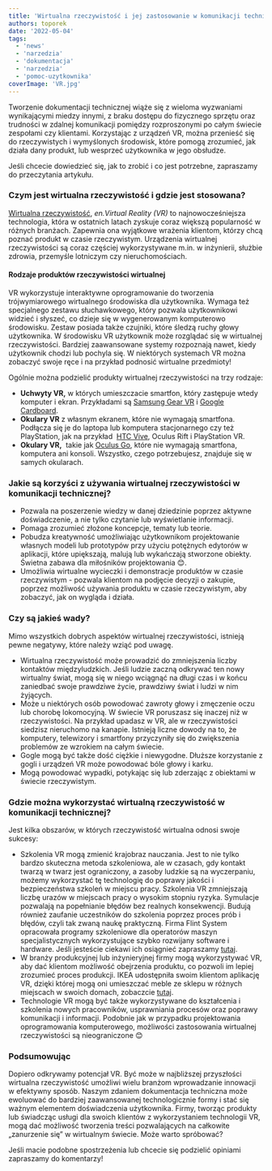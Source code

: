 ```yaml
---
title: 'Wirtualna rzeczywistość i jej zastosowanie w komunikacji technicznej'
authors: toporek
date: '2022-05-04'
tags:
  - 'news'
  - 'narzedzia'
  - 'dokumentacja'
  - 'narzedzia'
  - 'pomoc-uzytkownika'
coverImage: 'VR.jpg'
---
```


Tworzenie dokumentacji technicznej wiąże się z wieloma wyzwaniami wynikającymi
miedzy innymi, z braku dostępu do fizycznego sprzętu oraz trudności w zdalnej
komunikacji pomiędzy rozproszonymi po całym świecie zespołami czy klientami.
Korzystając z urządzeń VR, można przenieść się do rzeczywistych i wymyślonych
środowisk, które pomogą zrozumieć, jak działa dany produkt, lub wesprzeć
użytkownika w jego obsłudze.

<!--truncate-->

Jeśli chcecie dowiedzieć się, jak to zrobić i co jest potrzebne, zapraszamy do
przeczytania artykułu.

### Czym jest wirtualna rzeczywistość i gdzie jest stosowana?

[Wirtualna rzeczywistość](https://pl.wikipedia.org/wiki/Rzeczywisto%C5%9B%C4%87_wirtualna),
_en.Virtual Reality (VR)_ to najnowocześniejsza technologia, która w ostatnich
latach zyskuje coraz większą popularność w różnych branżach. Zapewnia ona
wyjątkowe wrażenia klientom, którzy chcą poznać produkt w czasie rzeczywistym.
Urządzenia wirtualnej rzeczywistości są coraz częściej wykorzystywane m.in. w
inżynierii, służbie zdrowia, przemyśle lotniczym czy nieruchomościach.

#### Rodzaje produktów rzeczywistości wirtualnej

VR wykorzystuje interaktywne oprogramowanie do tworzenia trójwymiarowego
wirtualnego środowiska dla użytkownika. Wymaga też specjalnego zestawu
słuchawkowego, który pozwala użytkownikowi widzieć i słyszeć, co dzieje się w
wygenerowanym komputerowo środowisku. Zestaw posiada także czujniki, które
śledzą ruchy głowy użytkownika. W środowisku VR użytkownik może rozglądać się w
wirtualnej rzeczywistości. Bardziej zaawansowane systemy rozpoznają nawet, kiedy
użytkownik chodzi lub pochyla się. W niektórych systemach VR można zobaczyć
swoje ręce i na przykład podnosić wirtualne przedmioty!

Ogólnie można podzielić produkty wirtualnej rzeczywistości na trzy rodzaje:

- **Uchwyty VR,** w których umieszczacie smartfon, który zastępuje wtedy
  komputer i ekran. Przykładami są
  [Samsung Gear VR](https://www.samsung.com/global/galaxy/gear-vr/) i
  [Google Cardboard](https://arvr.google.com/cardboard/).
- **Okulary VR** z własnym ekranem, które nie wymagają smartfona. Podłącza się
  je do laptopa lub komputera stacjonarnego czy też PlayStation, jak na przykład
   [HTC Vive](https://www.vive.com/us/), Oculus Rift i PlayStation VR.
- **Okulary VR,**  takie jak
  [Oculus Go](https://www.oculus.com/go/?locale=pl_PL), które nie wymagają
  smartfona, komputera ani konsoli. Wszystko, czego potrzebujesz, znajduje się w
  samych okularach.

### Jakie są korzyści z używania wirtualnej rzeczywistości w komunikacji technicznej?

- Pozwala na poszerzenie wiedzy w danej dziedzinie poprzez aktywne
  doświadczenie, a nie tylko czytanie lub wyświetlanie informacji.
- Pomaga zrozumieć złożone koncepcje, tematy lub teorie.
- Pobudza kreatywność umożliwiając użytkownikom projektowanie własnych modeli
  lub prototypów przy użyciu potężnych edytorów w aplikacji, które upiększają,
  malują lub wykańczają stworzone obiekty. Świetna zabawa dla miłośników
  projektowania 😊.
- Umożliwia wirtualne wycieczki i demonstracje produktów w czasie rzeczywistym -
  pozwala klientom na podjęcie decyzji o zakupie, poprzez możliwość używania
  produktu w czasie rzeczywistym, aby zobaczyć, jak on wygląda i działa.

### Czy są jakieś wady?

Mimo wszystkich dobrych aspektów wirtualnej rzeczywistości, istnieją pewne
negatywy, które należy wziąć pod uwagę.

- Wirtualna rzeczywistość może prowadzić do zmniejszenia liczby kontaktów
  międzyludzkich. Jeśli ludzie zaczną odkrywać ten nowy wirtualny świat, mogą
  się w niego wciągnąć na długi czas i w końcu zaniedbać swoje prawdziwe życie,
  prawdziwy świat i ludzi w nim żyjących.
- Może u niektórych osób powodować zawroty głowy i zmęczenie oczu lub chorobę
  lokomocyjną. W świecie VR poruszasz się inaczej niż w rzeczywistości. Na
  przykład upadasz w VR, ale w rzeczywistości siedzisz nieruchomo na kanapie.
  Istnieją liczne dowody na to, że komputery, telewizory i smartfony przyczyniły
  się do zwiększenia problemów ze wzrokiem na całym świecie.
- Gogle mogą być także dość ciężkie i niewygodne. Dłuższe korzystanie z gogli i
  urządzeń VR może powodować bóle głowy i karku.
- Mogą powodować wypadki, potykając się lub zderzając z obiektami w świecie
  rzeczywistym.

### Gdzie można wykorzystać wirtualną rzeczywistość w komunikacji technicznej?

Jest kilka obszarów, w których rzeczywistość wirtualna odnosi swoje sukcesy:

- Szkolenia VR mogą zmienić krajobraz nauczania. Jest to nie tylko bardzo
  skuteczna metoda szkoleniowa, ale w czasach, gdy kontakt twarzą w twarz jest
  ograniczony, a zasoby ludzkie są na wyczerpaniu, możemy wykorzystać tę
  technologię do poprawy jakości i bezpieczeństwa szkoleń w miejscu pracy.
  Szkolenia VR zmniejszają liczbę urazów w miejscach pracy o wysokim stopniu
  ryzyka. Symulacje pozwalają na popełnianie błędów bez realnych konsekwencji.
  Budują również zaufanie uczestników do szkolenia poprzez proces prób i błędów,
  czyli tak zwaną naukę praktyczną. Firma Flint System opracowała programy
  szkoleniowe dla operatorów maszyn specjalistycznych wykorzystujące szybko
  rozwijany software i hardware. Jeśli jesteście ciekawi ich osiągnieć
  zapraszamy [tutaj](https://www.youtube.com/watch?v=lLLGSL9VTTs).
- W branży produkcyjnej lub inżynieryjnej firmy mogą wykorzystywać VR, aby dać
  klientom możliwość obejrzenia produktu, co pozwoli im lepiej zrozumieć proces
  produkcji. IKEA udostępniła swoim klientom aplikację VR, dzięki której mogą
  oni umieszczać meble ze sklepu w różnych miejscach w swoich domach, zobaczcie
  [tutaj](https://store.steampowered.com/app/447270/IKEA_VR_Experience/).
- Technologie VR mogą być także wykorzystywane do kształcenia i szkolenia nowych
  pracowników, usprawniania procesów oraz poprawy komunikacji i informacji.
  Podobnie jak w przypadku projektowania oprogramowania komputerowego,
  możliwości zastosowania wirtualnej rzeczywistości są nieograniczone 😊

### Podsumowując

Dopiero odkrywamy potencjał VR. Być może w najbliższej przyszłości wirtualna
rzeczywistość umożliwi wielu branżom wprowadzanie innowacji w efektywny sposób.
Naszym zdaniem dokumentacja techniczna może ewoluować do bardziej zaawansowanej
technologicznie formy i stać się ważnym elementem doświadczenia użytkownika.
Firmy, tworząc produkty lub świadcząc usługi dla swoich klientów z
wykorzystaniem technologii VR, mogą dać możliwość tworzenia treści pozwalających
na całkowite „zanurzenie się” w wirtualnym świecie. Może warto spróbować?

Jeśli macie podobne spostrzeżenia lub chcecie się podzielić opiniami zapraszamy
do komentarzy!
